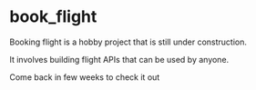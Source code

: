 # book_flight

Booking flight is a hobby project that is still under construction.

It involves building flight APIs that can be used by anyone.

Come back in few weeks to check it out
